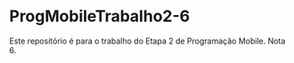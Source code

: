 # ProgMobileTrabalho2-6
Este repositório é para o trabalho do Etapa 2 de Programação Mobile. Nota 6.
